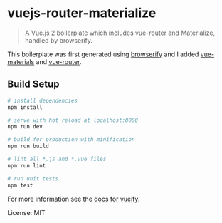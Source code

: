 # vuejs-router-materialize

> A Vue.js 2 boilerplate which includes vue-router and Materialize, handled by browserify.  

This boilerplate was first generated using [browserify](https://github.com/vuejs-templates/browserify) and I added [vue-materials](https://github.com/johnleider/vue-materials) and [vue-router](https://github.com/vuejs/vue-router).

## Build Setup

``` bash
# install dependencies
npm install

# serve with hot reload at localhost:8080
npm run dev

# build for production with minification
npm run build

# lint all *.js and *.vue files
npm run lint

# run unit tests
npm test
```

For more information see the [docs for vueify](https://github.com/vuejs/vueify).

License: MIT
